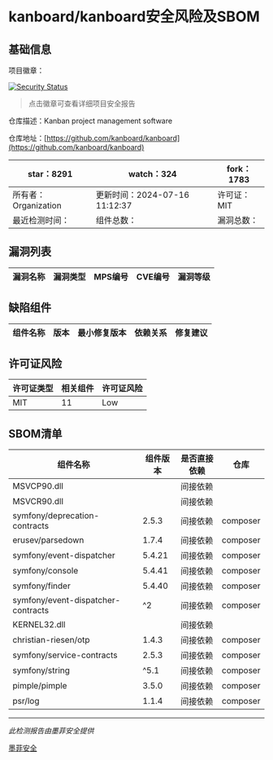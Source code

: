 # kanboard/kanboard安全风险及SBOM

## 基础信息

项目徽章：

[![Security Status](https://www.murphysec.com/platform3/v31/badge/1813286834963726336.svg)](https://www.murphysec.com/console/report/1715442076279767040/1813286834963726336)

> 点击徽章可查看详细项目安全报告

仓库描述：Kanban project management software

仓库地址：[https://github.com/kanboard/kanboard](https://github.com/kanboard/kanboard)

| star：8291 | watch：324 | fork：1783 |
| ----------- | -------------- | ------------ |
| 所有者：Organization | 更新时间：2024-07-16 11:12:37 | 许可证：MIT |
| 最近检测时间： | 组件总数： | 漏洞总数： |




## 漏洞列表

| 漏洞名称 | 漏洞类型 | MPS编号 | CVE编号 | 漏洞等级 |
| ------- | ------ | ------- | ------ | ----- |





## 缺陷组件

| 组件名称 | 版本 | 最小修复版本 | 依赖关系 | 修复建议 |
| -------- | ---- | ------------ | -------- | -------- |





## 许可证风险

| 许可证类型 | 相关组件 | 许可证风险 |
| ---------- | -------- | ---------- |
|MIT|11|Low|




## SBOM清单

| 组件名称 | 组件版本 | 是否直接依赖 | 仓库 |
| -------- | -------- | ------------ | ---- |
|MSVCP90.dll||间接依赖||
|MSVCR90.dll||间接依赖||
|symfony/deprecation-contracts|2.5.3|间接依赖|composer|
|erusev/parsedown|1.7.4|间接依赖|composer|
|symfony/event-dispatcher|5.4.21|间接依赖|composer|
|symfony/console|5.4.41|间接依赖|composer|
|symfony/finder|5.4.40|间接依赖|composer|
|symfony/event-dispatcher-contracts|^2|间接依赖|composer|
|KERNEL32.dll||间接依赖||
|christian-riesen/otp|1.4.3|间接依赖|composer|
|symfony/service-contracts|2.5.3|间接依赖|composer|
|symfony/string|^5.1|间接依赖|composer|
|pimple/pimple|3.5.0|间接依赖|composer|
|psr/log|1.1.4|间接依赖|composer|


------

*此检测报告由墨菲安全提供*

[墨菲安全](www.murphysec.com)
